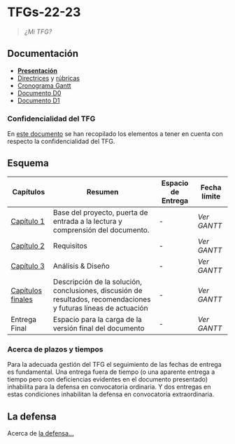 # TFGs-22-23

> *¿Mi TFG?*

## Documentación

* **[Presentación](https://docs.google.com/presentation/d/1BlZwZ0pM4aT1-W8WqfhJG0xYQJG4vaLGZFo7-62PXvk/edit?usp=share_link)**
* [Directrices](https://docs.google.com/document/d/1ziJE0gXrQugCRoq1vYWe5m-OmicB2gflxG29cGRZrWs/edit?usp=share_link) y [rúbricas](https://github.com/mmasias/TFGs-22-23/wiki/R%C3%BAbricas)
* [Cronograma Gantt](https://docs.google.com/spreadsheets/d/1B4doBYxjDyjROwopFuF0hKd0zgA_xBgf7e7PFnv74so/edit?usp=sharing)
* [Documento D0](https://docs.google.com/document/d/1pOYQI92gmyIeFjCkUD2-FHpgrXHIqebOsHC3g71SsiM/edit?usp=share_link)
* [Documento D1](https://docs.google.com/document/d/1JdICegtlkqWMMr38ef04MNJHAjVTtE54994zzRQ91yM/edit?usp=share_link)

### Confidencialidad del TFG

En [este documento](docs/confidencialidad/README.md) se han recopilado los elementos a tener en cuenta con respecto la confidencialidad del TFG.

## Esquema

Capítulos|Resumen|Espacio de Entrega|Fecha límite
-|-|-|-
[Capítulo 1](./cap%C3%ADtulos/capitulo1.md) |Base del proyecto, puerta de entrada a la lectura y comprensión del documento.| - |*Ver GANTT* 
[Capítulo 2](./cap%C3%ADtulos/capitulo2.md) |Requisitos| - |*Ver GANTT*
[Capítulo 3](./cap%C3%ADtulos/capitulo3.md) |Análisis & Diseño| - |*Ver GANTT*
[Capítulos finales](/cap%C3%ADtulos/entrega4.md) |Descripción de la solución, conclusiones, discusión de resultados, recomendaciones y futuras líneas de actuación| - |*Ver GANTT*
Entrega Final |Espacio para la carga de la versión final del documento| - |*Ver GANTT*

### Acerca de plazos y tiempos

Para la adecuada gestión del TFG el seguimiento de las fechas de entrega es fundamental. Una entrega fuera de tiempo (o una aparente entrega a tiempo pero con deficiencias evidentes en el documento presentado) inhabilita para la defensa en convocatoria ordinaria. Y dos entregas en estas condiciones inhabilitan la defensa en convocatoria extraordinaria.

## La defensa

Acerca de [la defensa...](./cap%C3%ADtulos/laDefensa.md)
